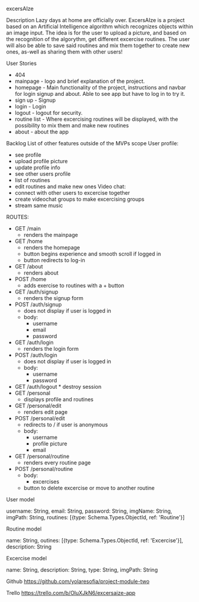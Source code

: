 excersAIze

Description
Lazy days at home are officially over. ExcersAIze is a project based on an Artificial Intelligence algorithm which recognizes objects within an image input. The idea is for the user to upload a picture, and based on the recognition of the algorythm, get different excercise routines. The user will also be able to save said routines and mix them together to create new ones, as-well as sharing them with other users!

User Stories
* 404 
* mainpage - logo and brief explanation of the project.
* homepage - Main functionality of the project, instructions and navbar for login signup and about. Able to see app but have to log in to try it.
* sign up - Signup 
* login - Login
* logout - logout for security.
* routine list - Where excercising routines will be displayed, with the possibility to mix them and make new routines
* about - about the app

Backlog
List of other features outside of the MVPs scope
User profile:
* see profile
* upload profile picture
* update profile info
* see other users profile
* list of routines
* edit routines and make new ones
Video chat:
* connect with other users to excercise together
* create videochat groups to make excercising groups
* stream same music

ROUTES:
* GET /main
    * renders the mainpage
* GET /home
    * renders the homepage
    * button begins experience and smooth scroll if logged in
    * button redirects to log-in
* GET /about
    * renders about
* POST /home
    * adds exercise to routines with a + button
* GET /auth/signup
    * renders the signup form
* POST /auth/signup
    * does not display if user is logged in
    * body:
        * username
        * email
        * password
* GET /auth/login
    * renders the login form
* POST /auth/login
    * does not display if user is logged in
    * body:
        * username
        * password
* GET /auth/logout
        * destroy session
* GET /personal
    * displays profile and routines
* GET /personal/edit
    * renders edit page
* POST /personal/edit
    * redirects to / if user is anonymous
    * body:
        * username
        * profile picture
        * email
* GET /personal/routine
    * renders every routine page
* POST /personal/routine
    * body:
        * excercises
    * button to delete excercise or move to another routine

User model

username: String,
email: String,
password: String,
imgName: String,
imgPath: String,
routines: [{type: Schema.Types.ObjectId, ref: 'Routine'}]


Routine model

name: String,
outines: [{type: Schema.Types.ObjectId, ref: 'Excercise'}],
description: String


Excercise model

name: String,
description: String,
type: String,
imgPath: String

Github
https://github.com/yolaresofia/project-module-two

Trello
https://trello.com/b/OluXJkN6/excersaize-app
